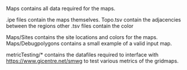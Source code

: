 Maps contains all data required for the maps.

.ipe files contain the maps themselves.
Topo.tsv contain the adjacencies between the regions
other .tsv files contain the color

Maps/Sites contains the site locations and colors for the maps.
Maps/Debugpolygons contains a small example of a valid input map.

metricTesting/* contains the datafiles required to interface with https://www.gicentre.net/smwg to test various metrics of the gridmaps.